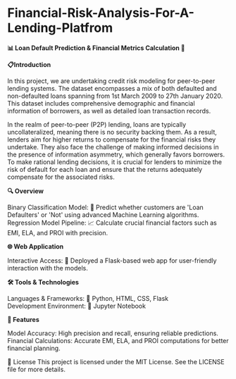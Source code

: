 # Financial-Risk-Analysis-For-A-Lending-Platfrom
**📊 Loan Default Prediction &amp; Financial Metrics Calculation 🚀**

**📋Introduction**

In this project, we are undertaking credit risk modeling for peer-to-peer lending systems. The dataset encompasses a mix of both defaulted and non-defaulted loans spanning from 1st March 2009 to 27th January 2020. This dataset includes comprehensive demographic and financial information of borrowers, as well as detailed loan transaction records.

In the realm of peer-to-peer (P2P) lending, loans are typically uncollateralized, meaning there is no security backing them. As a result, lenders aim for higher returns to compensate for the financial risks they undertake. They also face the challenge of making informed decisions in the presence of information asymmetry, which generally favors borrowers. To make rational lending decisions, it is crucial for lenders to minimize the risk of default for each loan and ensure that the returns adequately compensate for the associated risks.

**🔍 Overview**

Binary Classification Model: 🏦 Predict whether customers are 'Loan Defaulters' or 'Not' using advanced Machine Learning algorithms.      
Regression Model Pipeline: 📈 Calculate crucial financial factors such as EMI, ELA, and PROI with precision.


**🌐 Web Application**

Interactive Access: 🌟 Deployed a Flask-based web app for user-friendly interaction with the models.


**🛠️ Tools & Technologies**

Languages & Frameworks: 🐍 Python, HTML, CSS, Flask      
Development Environment: 📓 Jupyter Notebook


**🎯 Features**

Model Accuracy: High precision and recall, ensuring reliable predictions.
Financial Calculations: Accurate EMI, ELA, and PROI computations for better financial planning.

📜 License
This project is licensed under the MIT License. See the LICENSE file for more details.
